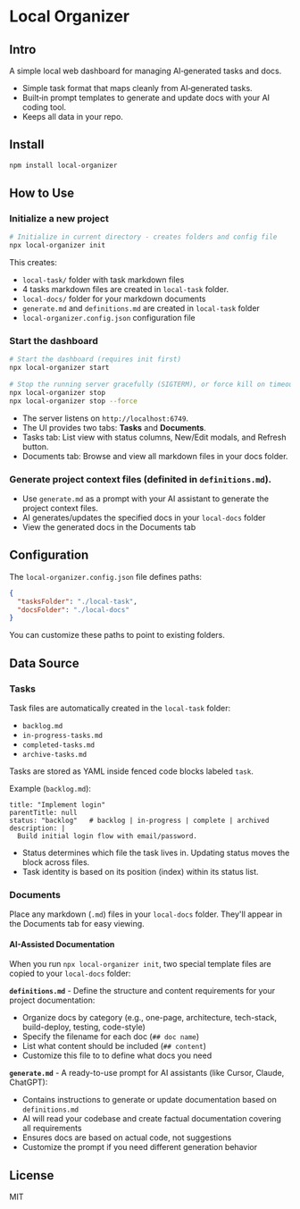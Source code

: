 # Local Organizer

## Intro
A simple local web dashboard for managing AI‑generated tasks and docs.
- Simple task format that maps cleanly from AI‑generated tasks.
- Built‑in prompt templates to generate and update docs with your AI coding tool.
- Keeps all data in your repo.

## Install

```bash
npm install local-organizer
```

## How to Use

### Initialize a new project

```bash
# Initialize in current directory - creates folders and config file
npx local-organizer init
```

This creates:
- `local-task/` folder with task markdown files
- 4 tasks markdown files are created in `local-task` folder.
- `local-docs/` folder for your markdown documents
- `generate.md` and `definitions.md` are created in `local-task` folder
- `local-organizer.config.json` configuration file

### Start the dashboard

```bash
# Start the dashboard (requires init first)
npx local-organizer start
 
# Stop the running server gracefully (SIGTERM), or force kill on timeout
npx local-organizer stop
npx local-organizer stop --force
```

- The server listens on `http://localhost:6749`.
- The UI provides two tabs: **Tasks** and **Documents**.
- Tasks tab: List view with status columns, New/Edit modals, and Refresh button.
- Documents tab: Browse and view all markdown files in your docs folder.

### Generate project context files (definited in `definitions.md`).
- Use `generate.md` as a prompt with your AI assistant to generate the project context files.
- AI generates/updates the specified docs in your `local-docs` folder
- View the generated docs in the Documents tab

## Configuration

The `local-organizer.config.json` file defines paths:

```json
{
  "tasksFolder": "./local-task",
  "docsFolder": "./local-docs"
}
```

You can customize these paths to point to existing folders.

## Data Source

### Tasks

Task files are automatically created in the `local-task` folder:
- `backlog.md`
- `in-progress-tasks.md`
- `completed-tasks.md`
- `archive-tasks.md`

Tasks are stored as YAML inside fenced code blocks labeled `task`.

Example (`backlog.md`):

```task
title: "Implement login"
parentTitle: null
status: "backlog"   # backlog | in-progress | complete | archived
description: |
  Build initial login flow with email/password.
```

- Status determines which file the task lives in. Updating status moves the block across files.
- Task identity is based on its position (index) within its status list.

### Documents

Place any markdown (`.md`) files in your `local-docs` folder. They'll appear in the Documents tab for easy viewing.

#### AI-Assisted Documentation

When you run `npx local-organizer init`, two special template files are copied to your `local-docs` folder:

**`definitions.md`** - Define the structure and content requirements for your project documentation:
- Organize docs by category (e.g., one-page, architecture, tech-stack, build-deploy, testing, code-style)
- Specify the filename for each doc (`## doc name`)
- List what content should be included (`## content`)
- Customize this file to to define what docs you need

**`generate.md`** - A ready-to-use prompt for AI assistants (like Cursor, Claude, ChatGPT):
- Contains instructions to generate or update documentation based on `definitions.md`
- AI will read your codebase and create factual documentation covering all requirements
- Ensures docs are based on actual code, not suggestions
- Customize the prompt if you need different generation behavior

## License

MIT
